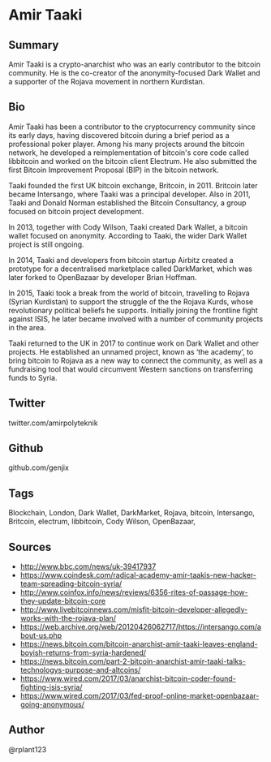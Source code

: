 # Amir Taaki

## Summary
Amir Taaki is a crypto-anarchist who was an early contributor to the bitcoin community. He is the co-creator of the anonymity-focused Dark Wallet and a supporter of the Rojava movement in northern Kurdistan.

## Bio
Amir Taaki has been a contributor to the cryptocurrency community since its early days, having discovered bitcoin during a brief period as a professional poker player. Among his many projects around the bitcoin network, he developed a reimplementation of bitcoin's core code called libbitcoin and worked on the bitcoin client Electrum. He also submitted the first Bitcoin Improvement Proposal (BIP) in the bitcoin network.

Taaki founded the first UK bitcoin exchange, Britcoin, in 2011. Britcoin later became Intersango, where Taaki was a principal developer. Also in 2011, Taaki and Donald Norman established the Bitcoin Consultancy, a group focused on bitcoin project development.

In 2013, together with Cody Wilson, Taaki created Dark Wallet, a bitcoin wallet focused on anonymity. According to Taaki, the wider Dark Wallet project is still ongoing.

In 2014, Taaki and developers from bitcoin startup Airbitz created a prototype for a decentralised marketplace called DarkMarket, which was later forked to OpenBazaar by developer Brian Hoffman.

In 2015, Taaki took a break from the world of bitcoin, travelling to Rojava (Syrian Kurdistan) to support the struggle of the the Rojava Kurds, whose revolutionary political beliefs he supports. Initially joining the frontline fight against ISIS, he later became involved with a number of community projects in the area. 

Taaki returned to the UK in 2017 to continue work on Dark Wallet and other projects. He established an unnamed project, known as ‘the academy’, to bring bitcoin to Rojava as a new way to connect the community, as well as a fundraising tool that would circumvent Western sanctions on transferring funds to Syria.

## Twitter
twitter.com/amirpolyteknik

## Github
github.com/genjix

## Tags
Blockchain, London, Dark Wallet, DarkMarket, Rojava, bitcoin, Intersango, Britcoin, electrum, libbitcoin, Cody Wilson, OpenBazaar,

## Sources
- http://www.bbc.com/news/uk-39417937
- https://www.coindesk.com/radical-academy-amir-taakis-new-hacker-team-spreading-bitcoin-syria/
- http://www.coinfox.info/news/reviews/6356-rites-of-passage-how-they-update-bitcoin-core
- http://www.livebitcoinnews.com/misfit-bitcoin-developer-allegedly-works-with-the-rojava-plan/
- https://web.archive.org/web/20120426062717/https://intersango.com/about-us.php
- https://news.bitcoin.com/bitcoin-anarchist-amir-taaki-leaves-england-boyish-returns-from-syria-hardened/
- https://news.bitcoin.com/part-2-bitcoin-anarchist-amir-taaki-talks-technologys-purpose-and-altcoins/
- https://www.wired.com/2017/03/anarchist-bitcoin-coder-found-fighting-isis-syria/
- https://www.wired.com/2017/03/fed-proof-online-market-openbazaar-going-anonymous/

## Author
@rplant123
